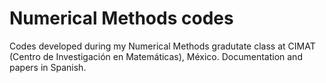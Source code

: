 # Numerical Methods codes
Codes developed during my Numerical Methods gradutate class at CIMAT (Centro de Investigación en Matemáticas), México. Documentation and papers in Spanish.
